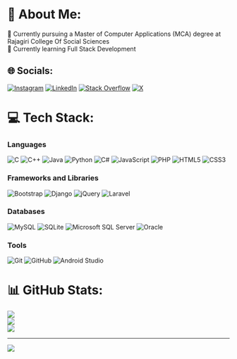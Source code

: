 # 💫 About Me:
🔭 Currently pursuing a Master of Computer Applications (MCA) degree at Rajagiri College Of Social Sciences<br>🌱 Currently learning Full Stack Development<br>

## 🌐 Socials:
[![Instagram](https://img.shields.io/badge/Instagram-%23E4405F.svg?logo=Instagram&logoColor=white)](https://instagram.com/sarath___chandran_) [![LinkedIn](https://img.shields.io/badge/LinkedIn-%230077B5.svg?logo=linkedin&logoColor=white)](https://linkedin.com/in/sarath-chandran-8899632b7) [![Stack Overflow](https://img.shields.io/badge/-Stackoverflow-FE7A16?logo=stack-overflow&logoColor=white)](https://stackoverflow.com/users/24838489) [![X](https://img.shields.io/badge/X-black.svg?logo=X&logoColor=white)](https://x.com/@Sarath2001m)

# 💻 Tech Stack:

### Languages
![C](https://img.shields.io/badge/c-%2300599C.svg?style=for-the-badge&logo=c&logoColor=white) ![C++](https://img.shields.io/badge/c++-%2300599C.svg?style=for-the-badge&logo=c%2B%2B&logoColor=white) ![Java](https://img.shields.io/badge/java-%23ED8B00.svg?style=for-the-badge&logo=openjdk&logoColor=white) ![Python](https://img.shields.io/badge/python-3670A0?style=for-the-badge&logo=python&logoColor=ffdd54) ![C#](https://img.shields.io/badge/c%23-%23239120.svg?style=for-the-badge&logo=c-sharp&logoColor=white) ![JavaScript](https://img.shields.io/badge/javascript-%23323330.svg?style=for-the-badge&logo=javascript&logoColor=%23F7DF1E) ![PHP](https://img.shields.io/badge/php-%23777BB4.svg?style=for-the-badge&logo=php&logoColor=white) ![HTML5](https://img.shields.io/badge/html5-%23E34F26.svg?style=for-the-badge&logo=html5&logoColor=white) ![CSS3](https://img.shields.io/badge/css3-%231572B6.svg?style=for-the-badge&logo=css3&logoColor=white)

### Frameworks and Libraries
![Bootstrap](https://img.shields.io/badge/bootstrap-%238511FA.svg?style=for-the-badge&logo=bootstrap&logoColor=white) ![Django](https://img.shields.io/badge/django-%23092E20.svg?style=for-the-badge&logo=django&logoColor=white) ![jQuery](https://img.shields.io/badge/jquery-%230769AD.svg?style=for-the-badge&logo=jquery&logoColor=white) ![Laravel](https://img.shields.io/badge/laravel-%23FF2D20.svg?style=for-the-badge&logo=laravel&logoColor=white)

### Databases
![MySQL](https://img.shields.io/badge/mysql-4479A1.svg?style=for-the-badge&logo=mysql&logoColor=white) ![SQLite](https://img.shields.io/badge/sqlite-%2307405e.svg?style=for-the-badge&logo=sqlite&logoColor=white) ![Microsoft SQL Server](https://img.shields.io/badge/Microsoft%20SQL%20Server-CC2927?style=for-the-badge&logo=microsoft%20sql%20server&logoColor=white) ![Oracle](https://img.shields.io/badge/oracle-%23F00000.svg?style=for-the-badge&logo=oracle&logoColor=white)

### Tools
![Git](https://img.shields.io/badge/git-%23F05033.svg?style=for-the-badge&logo=git&logoColor=white) ![GitHub](https://img.shields.io/badge/github-%23121011.svg?style=for-the-badge&logo=github&logoColor=white) ![Android Studio](https://img.shields.io/badge/android%20studio-%233DDC84.svg?style=for-the-badge&logo=android-studio&logoColor=white)

# 📊 GitHub Stats:
![](https://github-readme-stats.vercel.app/api?username=sarathchandranm2001&theme=swift&hide_border=false&include_all_commits=false&count_private=false)<br/>
![](https://github-readme-streak-stats.herokuapp.com/?user=sarathchandranm2001&theme=swift&hide_border=false)<br/>
![](https://github-readme-stats.vercel.app/api/top-langs/?username=sarathchandranm2001&theme=swift&hide_border=false&include_all_commits=false&count_private=false&layout=compact)

---
[![](https://visitcount.itsvg.in/api?id=sarathchandranm2001&icon=2&color=0)](https://visitcount.itsvg.in)
